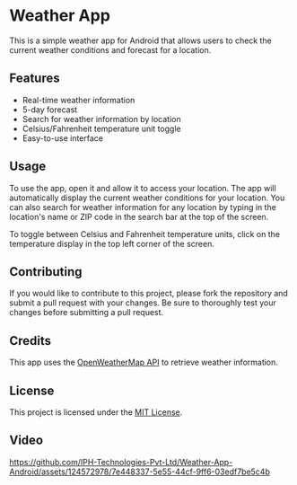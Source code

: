# Weather App

This is a simple weather app for Android that allows users to check the current weather conditions and forecast for a location.

## Features

- Real-time weather information
- 5-day forecast
- Search for weather information by location
- Celsius/Fahrenheit temperature unit toggle
- Easy-to-use interface

## Usage

To use the app, open it and allow it to access your location. The app will automatically display the current weather conditions for your location. You can also search for weather information for any location by typing in the location's name or ZIP code in the search bar at the top of the screen.

To toggle between Celsius and Fahrenheit temperature units, click on the temperature display in the top left corner of the screen.

## Contributing

If you would like to contribute to this project, please fork the repository and submit a pull request with your changes. Be sure to thoroughly test your changes before submitting a pull request.

## Credits

This app uses the [OpenWeatherMap API](https://openweathermap.org/api) to retrieve weather information.

## License

This project is licensed under the [MIT License](LICENSE).

## Video


https://github.com/IPH-Technologies-Pvt-Ltd/Weather-App-Android/assets/124572978/7e448337-5e55-44cf-9ff6-03edf7be5c4b



